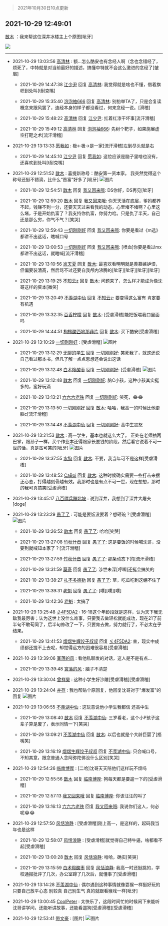 > 2021年10月30日10点更新
<link rel="stylesheet" href="https://cdn.jsdelivr.net/gh/taotie6/sampleJSON@main/css/photo_show.css">
<meta name="referrer" content="no-referrer" />


 ## 2021-10-29 12:49:01 

 [㪚木](https://www.coolapk.com/feed/31041463?shareKey=NjI0MmY3ZjhiZWY5NjE3YjgwMDc~) ：我来帮这位深井冰楼主上个原图[呲牙] 

<div class="album">
<img class="img-item" src="https://image.coolapk.com/feed/2021/1029/12/1081091_0ae5e5c5_2940_2193@1080x5033.png" />
</div>

 ------- 

- 2021-10-29 13:03:56 [高清林](uid=8114305) : 额…怎么酷安也有念经人啊（念也念错经了，烦死了，中特就是对当前最好的描述，搞懂中特就不会这么激进的念经了[皱眉] 

    - 2021-10-29 14:47:38 [江少尹](uid=3524927) 回复 [高清林](uid=8114305): 我觉得就是啥也不懂，借着旗帜到处叫[t耐克嘴] 

    - 2021-10-29 15:35:40 [泡泡袖666](uid=2844894) 回复 [高清林](uid=8114305): 别抬举TA了，只是会复读概念来跟风罢了，连经本身的样子都没看过，何来念经一说。[滑稽] 

    - 2021-10-29 15:48:22 [高清林](uid=8114305) 回复 [江少尹](uid=3524927): 扛着红漆干坏事[流汗滑稽] 

    - 2021-10-29 15:49:12 [高清林](uid=8114305) 回复 [泡泡袖666](uid=2844894): 先树个靶子，如果施展虚空打靶之术[流汗滑稽] 

- 2021-10-29 13:13:33 [愿我如](uid=3364757) : 极←极→是一家[流汗滑稽]左到尽头就是右 

    - 2021-10-29 14:45:10 [江少尹](uid=3524927) 回复 [愿我如](uid=3364757): 这位应该是脑子里啥也没有，还喜欢到处叫[t耐克嘴] 

- 2021-10-29 12:51:52 [㪚木](uid=1081091) : 喜提新称号：酷安第一资本家。
我突然觉得这个称号还挺不错滴，比什么“首富”好多了[呲牙] ![图片](https://image.coolapk.com/feed/2021/1029/12/1081091_d0c6b57b_3111_4829@1080x446.jpeg)

    - 2021-10-29 12:54:51 [㪚木](uid=1081091) 回复 [我又回来哦](uid=2186696): DS你好，DS再见[呲牙] 

    - 2021-10-29 12:59:20 [㪚木](uid=1081091) 回复 [我又回来哦](uid=2186696): 你天天活在底层，爹妈都养不起，钱赚不到一分，还要天天过来看我的动态，心里堵不堵啊？心里这么堵，于是开始仇富了？我支持你仇富，你努力哈。只是仇了半天，自己还是那么穷，你气不气？[笑哭] 

    - 2021-10-29 12:59:43 [一切刚刚好](uid=701389) 回复 [我又回来哦](uid=2186696): 你要是看过《m选》都讲不出这话，瞎喊口号 

    - 2021-10-29 13:00:53 [一切刚刚好](uid=701389) 回复 [我又回来哦](uid=2186696): [喷血]你要是看过mx都讲不出这话，就瞎喊[流汗滑稽] 

    - 2021-10-29 13:10:56 [岚天夏](uid=1974131) 回复 [㪚木](uid=1081091): 最喜欢看明明就是羡慕嫉妒恨，但偏要装清高，然后骂不过还要自我颅内沸腾的[呲牙][呲牙][呲牙][呲牙] 

    - 2021-10-29 13:19:25 [不知云z](uid=5657858) 回复 [㪚木](uid=1081091): 问题来了，怎么样才能成为像沈哥这样的资本[微笑] 

    - 2021-10-29 13:20:49 [不羡湖中仙](uid=3789180) 回复 [不知云z](uid=5657858): 要变得这么富有 肯定要有机遇 

    - 2021-10-29 13:32:35 [百香柠檬](uid=2068085) 回复 [㪚木](uid=1081091): [受虐滑稽]能把饭喂我口里面吗 

    - 2021-10-29 14:44:51 [枸橼酸西地那非片](uid=1764641) 回复 [㪚木](uid=1081091): 买下酷安[受虐滑稽] 

- 2021-10-29 13:10:29 [一切刚刚好](uid=701389) : [受虐滑稽] ![图片](https://image.coolapk.com/feed/2021/1029/13/701389_f2f0fd96_4226_8368@1080x3850.jpeg)

    - 2021-10-29 13:12:29 [无聊的学生](uid=3383542) 回复 [一切刚刚好](uid=701389): 笑死我了，就这还说自己看过那本书，但凡了解一点点思想还会说出这话 

    - 2021-10-29 13:12:48 [白术煼酸枣](uid=8303609) 回复 [一切刚刚好](uid=701389): [受虐滑稽] ![图片](https://image.coolapk.com/feed/2021/1029/13/8303609_1ec2509b_4367_1442@2160x3840.jpeg)

    - 2021-10-29 13:12:48 [㪚木](uid=1081091) 回复 [一切刚刚好](uid=701389): 脑C小孩，这种小孩其实挺多的，蛮好玩滴 

    - 2021-10-29 13:13:21 [六六六老铁](uid=1165265) 回复 [一切刚刚好](uid=701389): 笑死，😂😂 

    - 2021-10-29 13:13:50 [一切刚刚好](uid=701389) 回复 [㪚木](uid=1081091): 哈哈，我高一的时候比他更脑c[流汗滑稽] 

    - 2021-10-29 13:14:48 [不羡湖中仙](uid=3789180) 回复 [一切刚刚好](uid=701389): 高中生震怒 

- 2021-10-29 13:21:53 [㪚木](uid=1081091) : 高一学生，基本也就这么大了。
正处在老师抽两巴掌，跟孙子一样，买个作业本还得跟家长要钱的阶段，然后看它说着不可一世的话，真是蛮可笑的[呲牙] ![图片](https://image.coolapk.com/feed/2021/1029/13/1081091_9940c280_4913_2962@980x651.jpeg)

    - 2021-10-29 13:37:55 [水狗](uid=1827990) 回复 [㪚木](uid=1081091): 不要，我当年可不是这样[受虐滑稽] 

    - 2021-10-29 13:48:52 [CaBoi](uid=3746166) 回复 [㪚木](uid=1081091): 这种时候确实需要一些打击来摆正心态，打得越刻骨越有效。我那时也是有点不可一世，现在想想，那时的我可真搞笑[受虐滑稽] 

- 2021-10-29 13:45:17 [八百膘兵蹦北坡](uid=1105274) : 说到深井，我想到了深井大屠夫[doge] 

- 2021-10-29 13:23:29 [愚了了](uid=734193) : 可能是要饭没要着？想砸碗？[受虐滑稽] ![图片](https://image.coolapk.com/feed/2021/1029/13/734193_80785c83_5008_2011@1080x602.jpeg)

    - 2021-10-29 13:26:52 [㪚木](uid=1081091) 回复 [愚了了](uid=734193): 哈哈[笑哭] 

    - 2021-10-29 13:27:08 [竹秋什叁](uid=2319428) 回复 [愚了了](uid=734193): 这是要饭的时候喊沈哥，没要到就喊知本家了？[流汗滑稽] 

    - 2021-10-29 13:27:59 [竹秋什叁](uid=2319428) 回复 [愚了了](uid=734193): 那条动态下的[流汗滑稽] 

    - 2021-10-29 13:31:59 [莫奇](uid=131936) 回复 [愚了了](uid=734193): 涉世未深[哼唧]还挺会搞笑的 

    - 2021-10-29 13:38:27 [扎不多德勒](uid=1271503) 回复 [愚了了](uid=734193): 草，吃瓜吃到这绷不住了 

    - 2021-10-29 13:39:31 [老魁](uid=1703096) 回复 [愚了了](uid=734193): [噗][噗][噗] 

    - 2021-10-29 13:42:36 [老魁](uid=1703096) : 太搞了 

- 2021-10-29 13:25:48 [彡4F5DA2](uid=983185) : 16-18这个年龄段就是这样，认为天下我无敌我最厉害；认为这世上没什么难事，只要我去做轻松就能成功，现在21了前半句不敢苟同了，后半句修改了一下，只要肯去做，努力就行了，不必太在乎结果。 

    - 2021-10-29 13:41:53 [熠熠生辉饺子叔叔](uid=2476035) 回复 [彡4F5DA2](uid=983185): 害，现实中成绩都还提不上去呢，却觉得远方的困难很容易[受虐滑稽] 

- 2021-10-29 13:39:06 [寞落的风](uid=1868896) : 看他私聊发的对话，这人是不是有点... 

    - 2021-10-29 13:39:48 [寞落的风](uid=1868896) : 脑子不清楚 

- 2021-10-29 13:30:04 [曾祥昊](uid=6695078) : 这种小学生好沙雕[受虐滑稽][受虐滑稽] 

- 2021-10-29 13:24:04 [并存](uid=1248138) : 我也帮贴个原回复，他回复沈哥对于&quot;爆发富&quot;的回复 ![图片](https://image.coolapk.com/feed/2021/1029/13/1248138_17274dd4_4930_5352@1440x490.jpeg)

- 2021-10-29 13:06:55 [不羡湖中仙](uid=3789180) : 这玩意说他小学生我都信 还高中生 

    - 2021-10-29 13:08:40 [㪚木](uid=1081091) 回复 [不羡湖中仙](uid=3789180): 三岁看老，这个小P孩子这辈子算是废了，表示同情一下[笑哭] 

    - 2021-10-29 13:09:21 [不羡湖中仙](uid=3789180) 回复 [㪚木](uid=1081091): 以后也就是个大龄巨婴了[捂嘴笑] 

    - 2021-10-29 13:16:19 [熠熠生辉饺子叔叔](uid=2476035) 回复 [不羡湖中仙](uid=3789180): 只会喊口号，不知其意，跟念普通人念阿弥陀佛没什么区别[笑哭] 

- 2021-10-29 12:54:26 [临南博厚](uid=1284044) : [二哈]沈哥天天陪他们这样玩不烦吗 

    - 2021-10-29 12:55:56 [㪚木](uid=1081091) 回复 [临南博厚](uid=1284044): 狗每天都是要遛一下的[受虐滑稽] 

    - 2021-10-29 12:57:13 [我又回来哦](uid=2186696) 回复 [临南博厚](uid=1284044): 你该汪汪的叫了 

    - 2021-10-29 13:16:13 [六六六老铁](uid=1165265) 回复 [我又回来哦](uid=2186696): 我说你们这人，何必呢😂😂 

- 2021-10-29 12:57:50 [风恬浪静](uid=2415886) : [受虐滑稽]刚上高一，是这样的，起码我当年也是这样 

    - 2021-10-29 12:58:07 [风恬浪静](uid=2415886) : [受虐滑稽]就觉得自己特牛逼，啥都看不起[受虐滑稽] 

    - 2021-10-29 13:00:28 [㪚木](uid=1081091) 回复 [风恬浪静](uid=2415886): 哈哈，确实[笑哭] 

    - 2021-10-29 13:15:59 [白术煼酸枣](uid=8303609) 回复 [风恬浪静](uid=2415886): 我高一时还挺跳的，学校通报批评了几次，办公室蹲了几次后，就懂事了[受虐滑稽] 

- 2021-10-29 13:14:28 [不羡湖中仙](uid=3789180) : 偶尔遇到这种事情就像耍猴一样挺好玩的 只要自己放平心态 别较真  自己别生气 真的就跟看猴戏一样[呲牙] 

- 2021-10-29 13:00:45 [CoolPeter](uid=1437066) : 太快乐了，这段时间忙的时候闲下来能听沈哥讲学问，还能听讲故事，还能看遛狗[受虐滑稽][受虐滑稽] 

- 2021-10-29 12:53:41 [带文豪](uid=3156344) : [图片] ![图片](https://image.coolapk.com/feed/2021/1029/12/3156344_aa67598d_3220_2575@828x907.jpeg)

